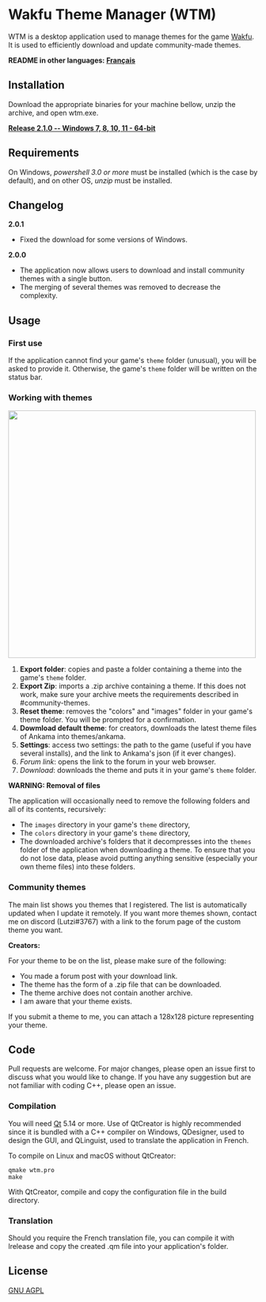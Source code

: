 # Wakfu Theme Manager (WTM)

WTM is a desktop application used to manage themes for the game [Wakfu](https://www.wakfu.com). It is used to efficiently download and update community-made themes.

**README in other languages: [Français](README_fr.md)**

## Installation

Download the appropriate binaries for your machine bellow, unzip the archive, and open wtm.exe.

[**Release 2.1.0 -- Windows 7, 8, 10, 11 - 64-bit**](https://www.dropbox.com/scl/fi/t2ccpp5w1iu3qhq3lwz3s/WTM_2_1_0.zip?dl=1)

## Requirements

On Windows, *powershell 3.0 or more* must be installed (which is the case by default), and on other OS, *unzip* must be installed.

## Changelog

**2.0.1**
* Fixed the download for some versions of Windows.

**2.0.0**
* The application now allows users to download and install community themes with a single button.
* The merging of several themes was removed to decrease the complexity.

## Usage

### First use

If the application cannot find your game's `theme` folder (unusual), you will be asked to provide it.
Otherwise, the game's `theme` folder will be written on the status bar.

### Working with themes

<img src="https://user-images.githubusercontent.com/15910330/232262445-7e62a5a3-8c0a-4ac2-83ee-590c783549a7.png" width="500">

1. **Export folder**: copies and paste a folder containing a theme into the game's `theme` folder.
2. **Export Zip**: imports a .zip archive containing a theme. If this does not work, make sure your archive meets the requirements described in #community-themes.
3. **Reset theme**: removes the "colors" and "images" folder in your game's theme folder. You will be prompted for a confirmation.
4. **Dowmload default theme**: for creators, downloads the latest theme files of Ankama into themes/ankama.
5. **Settings**: access two settings: the path to the game (useful if you have several installs), and the link to Ankama's json (if it ever changes).
6. *Forum link*: opens the link to the forum in your web browser.
7. *Download*: downloads the theme and puts it in your game's `theme` folder.

**WARNING: Removal of files**

The application will occasionally need to remove the following folders and all of its contents, recursively:
* The `images` directory in your game's `theme` directory,
* The `colors` directory in your game's `theme` directory,
* The downloaded archive's folders that it decompresses into the `themes` folder of the application when downloading a theme.
To ensure that you do not lose data, please avoid putting anything sensitive (especially your own theme files) into these folders.

### Community themes

The main list shows you themes that I registered. The list is automatically updated when I update it remotely. If you want more themes shown, contact me on discord (Lutzi#3767) with a link to the forum page of the custom theme you want.

**Creators:**

For your theme to be on the list, please make sure of the following:
* You made a forum post with your download link.
* The theme has the form of a .zip file that can be downloaded.
* The theme archive does not contain another archive.
* I am aware that your theme exists.

If you submit a theme to me, you can attach a 128x128 picture representing your theme.

## Code

Pull requests are welcome. For major changes, please open an issue first to discuss what you would like to change. If you have any suggestion but are not familiar with coding C++, please open an issue.

### Compilation

You will need [Qt](https://www.qt.io/) 5.14 or more. Use of QtCreator is highly recommended since it is bundled with a C++ compiler on Windows, QDesigner, used to design the GUI, and QLinguist, used to translate the application in French.

To compile on Linux and macOS without QtCreator:

```console
qmake wtm.pro
make
```

With QtCreator, compile and copy the configuration file in the build directory.

### Translation
Should you require the French translation file, you can compile it with lrelease and copy the created .qm file into your application's folder.

## License
[GNU AGPL](https://choosealicense.com/licenses/agpl-3.0/)
